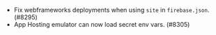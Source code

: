 - Fix webframeworks deployments when using `site` in `firebase.json`. (#8295)
- App Hosting emulator can now load secret env vars. (#8305)

